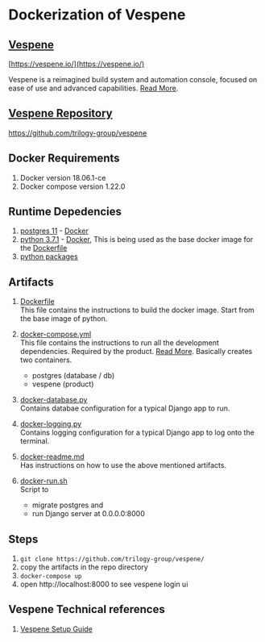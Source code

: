 # Dockerization of Vespene

## [Vespene](https://vespene.io/)
[https://vespene.io/](https://vespene.io/)

Vespene is a reimagined build system and automation console, focused on ease of use and advanced capabilities. [Read More](https://github.com/trilogy-group/vespene/blob/master/README.md). <br> 

## [Vespene Repository](https://github.com/trilogy-group/vespene)
https://github.com/trilogy-group/vespene

## Docker Requirements
 1. Docker version 18.06.1-ce
 2. Docker compose version 1.22.0

## Runtime Depedencies
 1. [postgres 11](https://www.postgresql.org/) - [Docker](https://hub.docker.com/_/postgres/) 
 2. [python 3.7.1](https://www.python.org/) - [Docker](https://hub.docker.com/_/python/), This is being used as the base docker image for the [Dockerfile](Dockerfile)
 3. [python packages](requirements.txt)

## Artifacts
1. [Dockerfile](Dockerfile)<br>
    This file contains the instructions to build the docker image. Start from the base image of python.

2. [docker-compose.yml](docker-compose.yml)<br>
    This file contains the instructions to run all the development dependencies. Required by the product. [Read More](https://docs.docker.com/compose/overview/#compose-documentation). Basically creates two containers. 
     * postgres (database / db)
     * vespene (product)

3. [docker-database.py](docker-database.py)<br>
    Contains databae configuration for a typical Django app to run.

4. [docker-logging.py](docker-logging.py)<br>
    Contains logging configuration for a typical Django app to log onto the terminal.
    
5. [docker-readme.md](docker-readme.md)<br>
    Has instructions on how to use the above mentioned artifacts. 

6. [docker-run.sh](docker-run.sh)<br>
    Script to
    * migrate postgres and
    * run Django server at 0.0.0.0:8000

## Steps
1. `git clone https://github.com/trilogy-group/vespene/`
2. copy the artifacts in the repo directory
3. `docker-compose up`
4. open http://localhost:8000 to see vespene login ui

## Vespene Technical references
1. [Vespene Setup Guide](http://docs.vespene.io/setup.html)